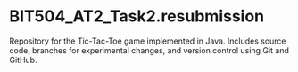 # BIT504_AT2_Task2.resubmission
Repository for the Tic-Tac-Toe game implemented in Java. Includes source code, branches for experimental changes, and version control using Git and GitHub.
